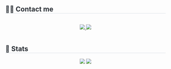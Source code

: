 

<div style="text-align: left;">
    <h2 style="border-bottom: 1px solid #d8dee4; color: #282d33;"> 🧑‍💻 Contact me </h2> <br> 
    <div align= "center"> <a href=https://velog.io/@hyun_ji/posts> <img src="https://img.shields.io/badge/Velog-20C997?style=for-the-badge&logo=Velog&logoColor=white&link=https://velog.io/@hyun_ji/posts"> </a>
         <a href=mailto:hyunji0348@gmail.com> <img src="https://img.shields.io/badge/Gmail-EA4335?style=for-the-badge&logo=Gmail&logoColor=white&link=mailto:hyunji0348@gmail.com"> </a>
          </div>  <br> 
    <div align= "center">  </div> 
    </div>
    <div style="text-align: left;"> 
    <h2 style="border-bottom: 1px solid #d8dee4; color: #282d33;"> 🏅 Stats </h2> <div align= "center"> <img src="https://github-readme-stats.vercel.app/api?username=hyunji0348&show_icons=true&theme=nightowl"
         /> <img src="https://github-readme-stats.vercel.app/api/top-langs/?username=hyunji0348&layout=compact&bg_color=180,000000,&title_color=000000&text_color=000000"
           /> </div> 
    </div>
    
    

<!--
## Hi there 👋
-->
<!--
**hyunji0348/hyunji0348** is a ✨ _special_ ✨ repository because its `README.md` (this file) appears on your GitHub profile.

Here are some ideas to get you started:

- 🔭 I’m currently working on ...
- 🌱 I’m currently learning ...
- 👯 I’m looking to collaborate on ...
- 🤔 I’m looking for help with ...
- 💬 Ask me about ...
- 📫 How to reach me: ...
- 😄 Pronouns: ...
- ⚡ Fun fact: ...
-->

